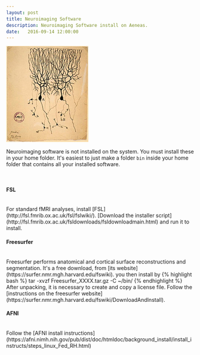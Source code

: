 ```yaml
---
layout: post
title: Neuroimaging Software
description: Neuroimaging Software install on Aeneas.
date:   2016-09-14 12:00:00
---
```


<img class="col one right" src="/img/IT/neuro.jpg">

Neuroimaging software is not installed on the system. You must install these in your home folder. It's easiest to just make a folder `bin` inside your home folder that contains all your installed software. 
<br />

<br />

#### FSL
<br />
For standard fMRI analyses, install [FSL](http://fsl.fmrib.ox.ac.uk/fsl/fslwiki/). [Download the installer script](http://fsl.fmrib.ox.ac.uk/fsldownloads/fsldownloadmain.html) and run it to install. 

<br />

#### Freesurfer
<br />
Freesurfer performs anatomical and cortical surface reconstructions and segmentation. It's a free download, from [its website](https://surfer.nmr.mgh.harvard.edu/fswiki). 
you then install by 
{% highlight bash %}
tar -xvzf Freesurfer_XXXX.tar.gz -C ~/bin/
{% endhighlight %}
After unpacking, it is necessary to create and copy a license file. Follow the [instructions on the freesurfer website](https://surfer.nmr.mgh.harvard.edu/fswiki/DownloadAndInstall). 

<br />

#### AFNI
<br />
Follow the [AFNI install instructions](https://afni.nimh.nih.gov/pub/dist/doc/htmldoc/background_install/install_instructs/steps_linux_Fed_RH.html)





